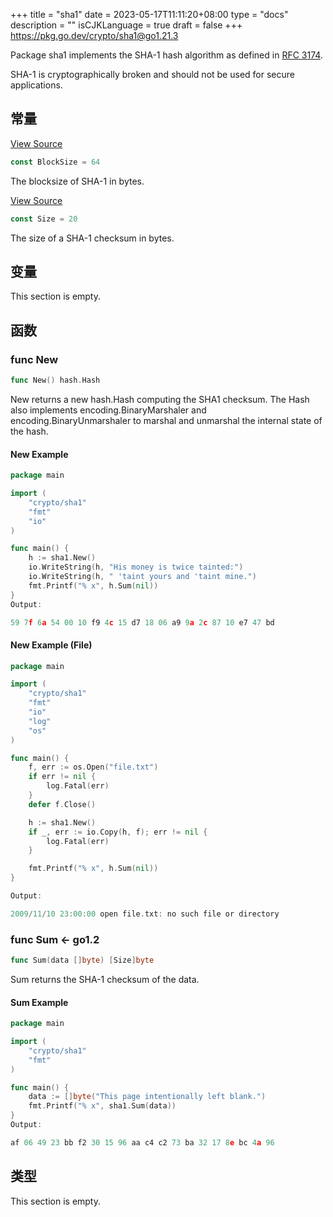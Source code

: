 +++
title = "sha1"
date = 2023-05-17T11:11:20+08:00
type = "docs"
description = ""
isCJKLanguage = true
draft = false
+++
https://pkg.go.dev/crypto/sha1@go1.21.3

Package sha1 implements the SHA-1 hash algorithm as defined in [RFC 3174](https://rfc-editor.org/rfc/rfc3174.html).

SHA-1 is cryptographically broken and should not be used for secure applications.

## 常量 

[View Source](https://cs.opensource.google/go/go/+/go1.20.1:src/crypto/sha1/sha1.go;l=26)

``` go
const BlockSize = 64
```

The blocksize of SHA-1 in bytes.

[View Source](https://cs.opensource.google/go/go/+/go1.20.1:src/crypto/sha1/sha1.go;l=23)

``` go
const Size = 20
```

The size of a SHA-1 checksum in bytes.

## 变量

This section is empty.

## 函数

### func New 

``` go
func New() hash.Hash
```

New returns a new hash.Hash computing the SHA1 checksum. The Hash also implements encoding.BinaryMarshaler and encoding.BinaryUnmarshaler to marshal and unmarshal the internal state of the hash.

#### New Example

```go
package main

import (
	"crypto/sha1"
	"fmt"
	"io"
)

func main() {
	h := sha1.New()
	io.WriteString(h, "His money is twice tainted:")
	io.WriteString(h, " 'taint yours and 'taint mine.")
	fmt.Printf("% x", h.Sum(nil))
}
Output:

59 7f 6a 54 00 10 f9 4c 15 d7 18 06 a9 9a 2c 87 10 e7 47 bd
```



#### New Example (File)

```go
package main

import (
	"crypto/sha1"
	"fmt"
	"io"
	"log"
	"os"
)

func main() {
	f, err := os.Open("file.txt")
	if err != nil {
		log.Fatal(err)
	}
	defer f.Close()

	h := sha1.New()
	if _, err := io.Copy(h, f); err != nil {
		log.Fatal(err)
	}

	fmt.Printf("% x", h.Sum(nil))
}

Output:

2009/11/10 23:00:00 open file.txt: no such file or directory
```



### func Sum  <- go1.2

``` go
func Sum(data []byte) [Size]byte
```

Sum returns the SHA-1 checksum of the data.

#### Sum  Example

```go
package main

import (
	"crypto/sha1"
	"fmt"
)

func main() {
	data := []byte("This page intentionally left blank.")
	fmt.Printf("% x", sha1.Sum(data))
}
Output:

af 06 49 23 bb f2 30 15 96 aa c4 c2 73 ba 32 17 8e bc 4a 96
```



## 类型

This section is empty.